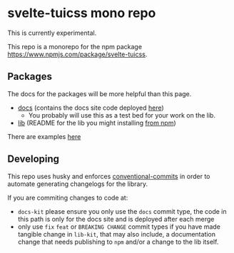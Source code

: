 # svelte-tuicss mono repo

This is currently experimental.

This repo is a monorepo for the npm package https://www.npmjs.com/package/svelte-tuicss.

## Packages

The docs for the packages will be more helpful than this page.

- [docs](./docs-kit/README.md) (contains the docs site code deployed [here](https://nick-somebody.github.io/svelte-tuicss/))
  - You probably will use this as a test bed for your work on the lib.
- [lib](./lib-kit/README.md) (README for the lib you might installing [from npm](https://www.npmjs.com/package/svelte-tuicss))

There are examples [here](./docs-kit)

## Developing

This repo uses husky and enforces [conventional-commits](https://www.conventionalcommits.org/en/v1.0.0/) in order to automate generating changelogs for the library.

If you are commiting changes to code at:

- `docs-kit` please ensure you only use the `docs` commit type, the code in this path is only for the docs site and is deployed after each merge
- only use `fix` `feat` or `BREAKING CHANGE` commit types if you have made tangible change in `lib-kit`, that may also include, a documentation change that needs publishing to `npm` and/or a change to the lib itself.